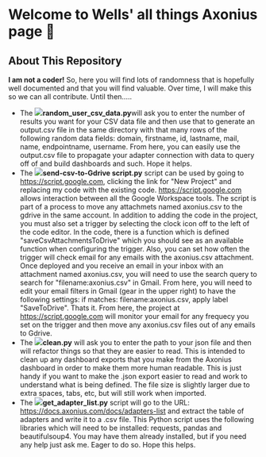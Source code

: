 <h1>Welcome to Wells' all things Axonius page 🚀</h1>
<h2>About This Repository</h2>
<b>I am not a coder!</b>  So, here you will find lots of randomness that is hopefully well documented and that you will find valuable.  Over time, I will make this so we can all contribute.  Until then.....

* The ![](https://placehold.co/15x15/FF671F/FF671F.png)<b>random_user_csv_data.py</b>will ask you to enter the number of results you want for your CSV data file and then use that to generate an output.csv file in the same directory with that many rows of the following random data fields: domain, firstname, id, lastname, mail, name, endpointname, username.  From here, you can easily use the output.csv file to propagate your adapter connection with data to query off of and build dashboards and such.  Hope it helps.  
* The ![](https://placehold.co/15x15/FF671F/FF671F.png)<b>send-csv-to-Gdrive script.py</b> script can be used by going to https://script.google.com, clicking the link for "New Project" and replacing my code with the existing code. https://script.google.com allows interaction between all the Google Workspace tools.  The script is part of a process to move any attachmets named axonius.csv to the gdrive in the same account. In addition to adding the code in the project, you must also set a trigger by selecting the clock icon off to the left of the code editor.  In the code, there is a function which is defined "saveCsvAttachmentsToDrive" which you should see as an available function when configuring the trigger.  Also, you can set how often the trigger will check email for any emails with the axonius.csv attachment.  Once deployed and you receive an email in your inbox with an attachment named axonius.csv, you will need to use the search query to search for "filename:axonius.csv" in Gmail.  From here, you will need to edit your email filters in Gmail (gear in the upper right) to have the following settings: if matches: filename:axonius.csv, apply label "SaveToDrive".  Thats it.  From here, the project at https://script.google.com will monitor your email for any frequecy you set on the trigger and then move any axonius.csv files out of any emails to Gdrive. 
* The ![](https://placehold.co/15x15/FF671F/FF671F.png)<b>clean.py</b> will ask you to enter the path to your json file and then will refactor things so that they are easier to read.  This is intended to clean up any dashboard exports that you make from the Axonius dashboard in order to make them more human readable.  This is just handy if you want to make the .json export easier to read and work to understand what is being defined.  The file size is slightly larger due to extra spaces, tabs, etc, but will still work when imported.  
* The ![](https://placehold.co/15x15/FF671F/FF671F.png)<b>get_adapter_list.py</b> script will go to the URL: https://docs.axonius.com/docs/adapters-list and extract the table of adapters and write it to a .csv file.  This Python script uses the following libraries which will need to be installed: requests, pandas and beautifulsoup4.  You may have them already installed, but if you need any help just ask me.  Eager to do so.  Hope this helps. 
